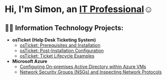 <h1>Hi, I'm Simon, an <a href="https://www.linkedin.com/in/sizmo/w">IT Professional</a>☺</h1>

<h2>👨‍💻 Information Technology Projects:</h2>

- <b>osTicket (Help Desk Ticketing System)</b>
  - [osTicket: Prerequisites and Installation](https://github.com/sizmo/osticket-prereqs)
  - [osTicket: Post-Installation Configuration](https://github.com/sizmo/post-install-config)
  - [osTicket: Ticket Lifecycle Examples](https://github.com/sizmo/ticket-lifecycle)
- <b>Microsoft Azure</b>
  - [Configuring On-premises Active Directory within Azure VMs](https://github.com/sizmo/configure-ad)
  - [Network Security Groups (NSGs) and Inspecting Network Protocols](https://github.com/sizmo/azure-network-protocols)


<!--
**Sizmo/sizmo** is a ✨ _special_ ✨ repository because its `README.md` (this file) appears on your GitHub profile.

Here are some ideas to get you started:

- 🔭 I’m currently working on ...
- 🌱 I’m currently learning ...
- 👯 I’m looking to collaborate on ...
- 🤔 I’m looking for help with ...
- 💬 Ask me about ...
- 📫 How to reach me: ...
- 😄 Pronouns: ...
- ⚡ Fun fact: ...
-->
